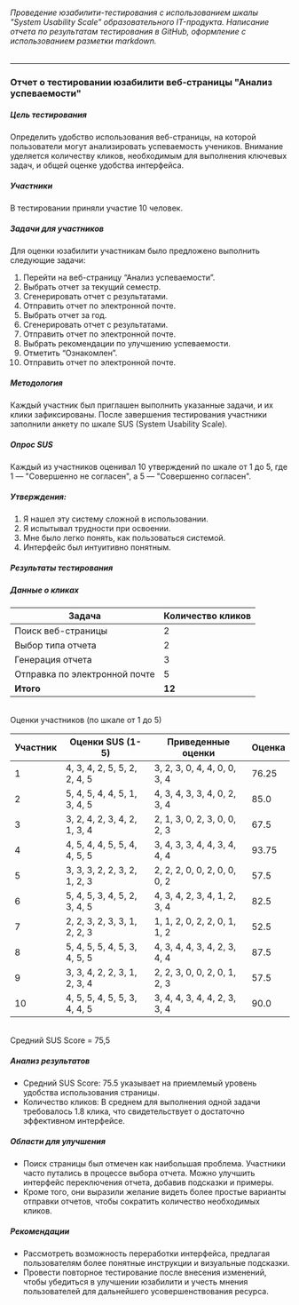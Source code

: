 ###### Проведение юзабилити-тестирования с использованием шкалы "System Usability Scale" образовательного IT-продукта. Написание отчета по результатам тестирования в GitHub, оформление с использованием разметки markdown.

------------


### Отчет о тестировании юзабилити веб-страницы "Анализ успеваемости"

##### Цель тестирования
Определить удобство использования веб-страницы, на которой пользователи могут анализировать успеваемость учеников. Внимание уделяется количеству кликов, необходимым для выполнения ключевых задач, и общей оценке удобства интерфейса.

##### Участники
В тестировании приняли участие 10 человек.

##### Задачи для участников
Для оценки юзабилити участникам было предложено выполнить следующие задачи: 
1. Перейти на веб-страницу “Анализ успеваемости”.
2. Выбрать отчет за текущий семестр.
3. Сгенерировать отчет с результатами.
4. Отправить отчет по электронной почте.
5. Выбрать отчет за год.
6. Сгенерировать отчет с результатами.
7. Отправить отчет по электронной почте.
8. Выбрать рекомендации по улучшению успеваемости.
9. Отметить “Ознакомлен”.
10. Отправить отчет по электронной почте.

##### Методология
Каждый участник был приглашен выполнить указанные задачи, и их клики зафиксированы. После завершения тестирования участники заполнили анкету по шкале SUS (System Usability Scale).

##### Опрос SUS
Каждый из участников оценивал 10 утверждений по шкале от 1 до 5, где 1 — "Совершенно не согласен", а 5 — "Совершенно согласен". 

##### Утверждения: 
1. Я нашел эту систему сложной в использовании.
2. Я испытывал трудности при освоении.
3. Мне было легко понять, как пользоваться системой.
4. Интерфейс был интуитивно понятным.

##### Результаты тестирования

##### Данные о кликах
| Задача                      | Количество кликов |
|-----------------------------|-------------------|
| Поиск веб-страницы         | 2                 |
| Выбор типа отчета          | 2                 |
| Генерация отчета           | 3                 |
| Отправка по электронной почте | 5                 |
| **Итого**                  | **12**            |

<br>
Оценки участников (по шкале от 1 до 5)
<br>

| Участник | Оценки SUS (1-5)                    | Приведенные оценки           | Оценка  |
|----------|-------------------------------------|------------------------------|---------|
| 1        | 4, 3, 4, 2, 5, 5, 2, 2, 4, 5      | 3, 2, 3, 0, 4, 4, 0, 0, 3, 4 | 76.25   |
| 2        | 5, 4, 5, 4, 4, 5, 1, 3, 4, 5      | 4, 3, 4, 3, 3, 4, 0, 2, 3, 4 | 85.0    |
| 3        | 3, 2, 4, 2, 3, 4, 2, 1, 3, 4      | 2, 1, 3, 0, 2, 3, 0, 0, 2, 3 | 67.5    |
| 4        | 4, 5, 4, 4, 5, 5, 4, 4, 5, 5      | 3, 4, 3, 3, 4, 4, 3, 4, 4, 4 | 93.75   |
| 5        | 3, 3, 3, 2, 2, 3, 2, 1, 2, 3      | 2, 2, 2, 0, 0, 2, 0, 0, 0, 2 | 57.5    |
| 6        | 5, 4, 5, 3, 4, 5, 2, 3, 4, 5      | 4, 3, 4, 2, 3, 4, 1, 2, 3, 4 | 82.5    |
| 7        | 2, 2, 3, 2, 3, 3, 1, 2, 2, 3      | 1, 1, 2, 0, 2, 2, 0, 1, 1, 2 | 52.5    |
| 8        | 5, 4, 5, 5, 4, 5, 3, 4, 5, 5      | 4, 3, 4, 4, 3, 4, 2, 3, 4, 4 | 87.5    |
| 9        | 3, 3, 4, 2, 2, 3, 1, 2, 3, 4      | 2, 2, 3, 0, 0, 2, 0, 1, 2, 3 | 57.5    |
| 10       | 4, 5, 5, 4, 5, 5, 3, 4, 4, 5      | 3, 4, 4, 3, 4, 4, 2, 3, 3, 4 | 90.0    |

<br>
Средний SUS Score = 75,5

##### Анализ результатов
- Средний SUS Score: 75.5 указывает на приемлемый уровень удобства использования страницы.
- Количество кликов: В среднем для выполнения одной задачи требовалось 1.8 клика, что свидетельствует о достаточно эффективном интерфейсе. 

##### Области для улучшения
- Поиск страницы был отмечен как наибольшая проблема. Участники часто путались в процессе выбора отчета. Можно улучшить интерфейс переключения отчета, добавив подсказки и примеры.
- Кроме того, они выразили желание видеть более простые варианты отправки отчетов, чтобы сократить количество необходимых кликов.

##### Рекомендации
- Рассмотреть возможность переработки интерфейса, предлагая пользователям более понятные инструкции и визуальные подсказки.
- Провести повторное тестирование после внесения изменений, чтобы убедиться в улучшении юзабилити и учесть мнения пользователей для дальнейшего усовершенствования ресурса.
